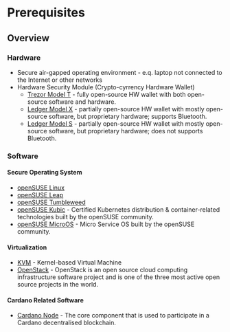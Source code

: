 # Prerequisites

## Overview

### Hardware
- Secure air-gapped operating environment - e.q. laptop not connected to the Internet or other networks
- Hardware Security Module (Crypto-cyrrency Hardware Wallet)
  - [Trezor Model T](https://shop.trezor.io/product/trezor-model-t) - fully open-source HW wallet with both open-source software and hardware.
  - [Ledger Model X](https://shop.ledger.com/products/ledger-nano-x) - partially open-source HW wallet with mostly open-source software, but proprietary hardware; supports Bluetooth.
  - [Ledger Model S](https://shop.ledger.com/products/ledger-nano-s) - partially open-source HW wallet with mostly open-source software, but proprietary hardware; does not supports Bluetooth.

### Software

#### Secure Operating System
- [openSUSE Linux](https://www.opensuse.org/)
- [openSUSE Leap](https://www.opensuse.org/#Leap)
- [openSUSE Tumbleweed](https://www.opensuse.org/#Tumbleweed)
- [openSUSE Kubic](https://kubic.opensuse.org/) - Certified Kubernetes distribution & container-related technologies built by the openSUSE community.
- [openSUSE MicroOS](https://microos.opensuse.org/) - Micro Service OS built by the openSUSE community.

#### Virtualization
- [KVM](https://en.wikipedia.org/wiki/Kernel-based_Virtual_Machine) - Kernel-based Virtual Machine
- [OpenStack](https://www.openstack.org/) - OpenStack is an open source cloud computing infrastructure software project and is one of the three most active open source projects in the world.

#### Cardano Related Software
- [Cardano Node](https://github.com/input-output-hk/cardano-node) - The core component that is used to participate in a Cardano decentralised blockchain.

